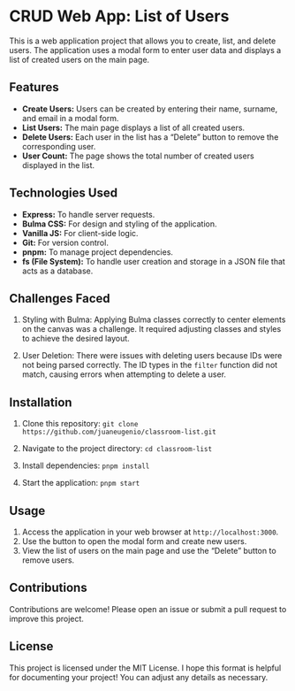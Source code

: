 <!-- @format -->

# CRUD Web App: List of Users

This is a web application project that allows you to create, list, and delete users. The application uses a modal form to enter user data and displays a list of created users on the main page.

## Features

- **Create Users:** Users can be created by entering their name, surname, and email in a modal form.
- **List Users:** The main page displays a list of all created users.
- **Delete Users:** Each user in the list has a “Delete” button to remove the corresponding user.
- **User Count:** The page shows the total number of created users displayed in the list.

## Technologies Used

- **Express:** To handle server requests.
- **Bulma CSS:** For design and styling of the application.
- **Vanilla JS:** For client-side logic.
- **Git:** For version control.
- **pnpm:** To manage project dependencies.
- **fs (File System):** To handle user creation and storage in a JSON file that acts as a database.

## Challenges Faced

1. Styling with Bulma: Applying Bulma classes correctly to center elements on the canvas was a challenge. It required adjusting classes and styles to achieve the desired layout.

2. User Deletion: There were issues with deleting users because IDs were not being parsed correctly. The ID types in the `filter` function did not match, causing errors when attempting to delete a user.

## Installation

1. Clone this repository: `git clone https://github.com/juaneugenio/classroom-list.git`

2. Navigate to the project directory: `cd classroom-list`

3. Install dependencies: `pnpm install`
4. Start the application: `pnpm start`

## Usage

1. Access the application in your web browser at `http://localhost:3000`.
2. Use the button to open the modal form and create new users.
3. View the list of users on the main page and use the “Delete” button to remove users.

## Contributions

Contributions are welcome! Please open an issue or submit a pull request to improve this project.

## License

This project is licensed under the MIT License.
I hope this format is helpful for documenting your project! You can adjust any details as necessary.

